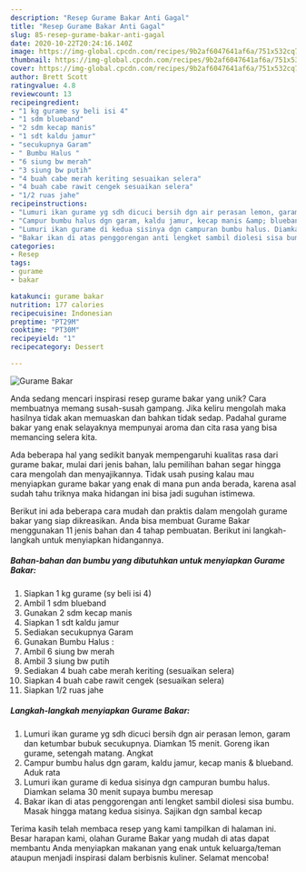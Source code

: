 ```yaml
---
description: "Resep Gurame Bakar Anti Gagal"
title: "Resep Gurame Bakar Anti Gagal"
slug: 85-resep-gurame-bakar-anti-gagal
date: 2020-10-22T20:24:16.140Z
image: https://img-global.cpcdn.com/recipes/9b2af6047641af6a/751x532cq70/gurame-bakar-foto-resep-utama.jpg
thumbnail: https://img-global.cpcdn.com/recipes/9b2af6047641af6a/751x532cq70/gurame-bakar-foto-resep-utama.jpg
cover: https://img-global.cpcdn.com/recipes/9b2af6047641af6a/751x532cq70/gurame-bakar-foto-resep-utama.jpg
author: Brett Scott
ratingvalue: 4.8
reviewcount: 13
recipeingredient:
- "1 kg gurame sy beli isi 4"
- "1 sdm blueband"
- "2 sdm kecap manis"
- "1 sdt kaldu jamur"
- "secukupnya Garam"
- " Bumbu Halus "
- "6 siung bw merah"
- "3 siung bw putih"
- "4 buah cabe merah keriting sesuaikan selera"
- "4 buah cabe rawit cengek sesuaikan selera"
- "1/2 ruas jahe"
recipeinstructions:
- "Lumuri ikan gurame yg sdh dicuci bersih dgn air perasan lemon, garam dan ketumbar bubuk secukupnya. Diamkan 15 menit. Goreng ikan gurame, setengah matang. Angkat"
- "Campur bumbu halus dgn garam, kaldu jamur, kecap manis &amp; blueband. Aduk rata"
- "Lumuri ikan gurame di kedua sisinya dgn campuran bumbu halus. Diamkan selama 30 menit supaya bumbu meresap"
- "Bakar ikan di atas penggorengan anti lengket sambil diolesi sisa bumbu. Masak hingga matang kedua sisinya. Sajikan dgn sambal kecap"
categories:
- Resep
tags:
- gurame
- bakar

katakunci: gurame bakar 
nutrition: 177 calories
recipecuisine: Indonesian
preptime: "PT29M"
cooktime: "PT30M"
recipeyield: "1"
recipecategory: Dessert

---
```



![Gurame Bakar](https://img-global.cpcdn.com/recipes/9b2af6047641af6a/751x532cq70/gurame-bakar-foto-resep-utama.jpg)

Anda sedang mencari inspirasi resep gurame bakar yang unik? Cara membuatnya memang susah-susah gampang. Jika keliru mengolah maka hasilnya tidak akan memuaskan dan bahkan tidak sedap. Padahal gurame bakar yang enak selayaknya mempunyai aroma dan cita rasa yang bisa memancing selera kita.



Ada beberapa hal yang sedikit banyak mempengaruhi kualitas rasa dari gurame bakar, mulai dari jenis bahan, lalu pemilihan bahan segar hingga cara mengolah dan menyajikannya. Tidak usah pusing kalau mau menyiapkan gurame bakar yang enak di mana pun anda berada, karena asal sudah tahu triknya maka hidangan ini bisa jadi suguhan istimewa.


Berikut ini ada beberapa cara mudah dan praktis dalam mengolah gurame bakar yang siap dikreasikan. Anda bisa membuat Gurame Bakar menggunakan 11 jenis bahan dan 4 tahap pembuatan. Berikut ini langkah-langkah untuk menyiapkan hidangannya.

<!--inarticleads1-->

##### Bahan-bahan dan bumbu yang dibutuhkan untuk menyiapkan Gurame Bakar:

1. Siapkan 1 kg gurame (sy beli isi 4)
1. Ambil 1 sdm blueband
1. Gunakan 2 sdm kecap manis
1. Siapkan 1 sdt kaldu jamur
1. Sediakan secukupnya Garam
1. Gunakan  Bumbu Halus :
1. Ambil 6 siung bw merah
1. Ambil 3 siung bw putih
1. Sediakan 4 buah cabe merah keriting (sesuaikan selera)
1. Siapkan 4 buah cabe rawit cengek (sesuaikan selera)
1. Siapkan 1/2 ruas jahe




<!--inarticleads2-->

##### Langkah-langkah menyiapkan Gurame Bakar:

1. Lumuri ikan gurame yg sdh dicuci bersih dgn air perasan lemon, garam dan ketumbar bubuk secukupnya. Diamkan 15 menit. Goreng ikan gurame, setengah matang. Angkat
1. Campur bumbu halus dgn garam, kaldu jamur, kecap manis &amp; blueband. Aduk rata
1. Lumuri ikan gurame di kedua sisinya dgn campuran bumbu halus. Diamkan selama 30 menit supaya bumbu meresap
1. Bakar ikan di atas penggorengan anti lengket sambil diolesi sisa bumbu. Masak hingga matang kedua sisinya. Sajikan dgn sambal kecap




Terima kasih telah membaca resep yang kami tampilkan di halaman ini. Besar harapan kami, olahan Gurame Bakar yang mudah di atas dapat membantu Anda menyiapkan makanan yang enak untuk keluarga/teman ataupun menjadi inspirasi dalam berbisnis kuliner. Selamat mencoba!
